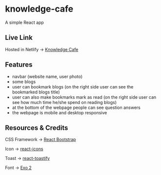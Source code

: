 # knowledge-cafe
A simple React app

## Live Link
Hosted in Netlify -> [Knowledge Cafe](https://resilient-concha-b2fb63.netlify.app)

## Features
* navbar (website name, user photo)
* some blogs
* user can bookmark blogs (on the right side user can see the bookmarked blogs title)
* user can also make bookmarks mark as read (on the right side user can see how much time he/she spend on reading blogs)
* at the bottom of the webpage people can see question answers
* the webpage is mobile and desktop responsive

## Resources & Credits
CSS Framework -> [React Bootstrap](https://react-bootstrap.github.io/getting-started/introduction)

Icon -> [react-icons](https://react-icons.github.io/react-icons)

Toast -> [react-toastify](https://www.npmjs.com/package/react-toastify)

Font -> [Exo 2](https://fonts.google.com/specimen/Exo+2)